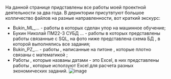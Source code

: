 На данной странице придставлены все работы моей проектной деятельности за два года.
В дериктории присутвтуют большое колличество файлов на разные направленности, вот краткий экскурс:
- Bukin_ML_... - работы в которых сделан упор на машинное обучение;
- Букин Николай ПМ22-3 СУБД ... - работы в которых представлены работы связанные с SQL, на фото ниже представлена схема БД , в которой выполнялись все задания;
- Bukin_PZ_... - работы , написанные на питоне , которые плотно связаны с математикой ;
- Работы , которые названы датами - это Excel, в них представлены работы , которые исползуют Excel для расчета разных экономических заданий.
![image](https://github.com/user-attachments/assets/2de313bc-8017-4509-8c84-a0255ebbdba8)
